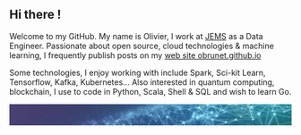## Hi there !

Welcome to my GitHub. My name is Olivier, I work at [JEMS](https://www.jems-group.com) as a Data Engineer. Passionate about open source, cloud technologies & machine learning, I frequently publish posts on my [web site obrunet.github.io](https://obrunet.github.io)

Some technologies, I enjoy working with include Spark, Sci-kit Learn, Tensorflow, Kafka, Kubernetes...
Also interested in quantum computing, blockchain, I use to code in Python, Scala, Shell & SQL and wish to learn Go. 

<img src="https://github.com/obrunet/obrunet/blob/main/banner_ai.jpg"/>
